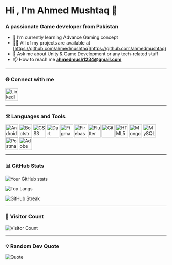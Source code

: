 # Hi , I'm Ahmed Mushtaq 👋

### A passionate Game developer from Pakistan

- 🌱 I’m currently learning Advance Gaming concept  
- 👨‍💻 All of my projects are available at [https://github.com/ahmedmushtaq](https://github.com/ahmedmushtaq)  
- 💬 Ask me about Unity & Game Development or any tech-related stuff  
- 📫 How to reach me **ahmedmush1234@gmail.com**

---

### 🌐 Connect with me

<a href="https://www.linkedin.com/in/ahmed-mushtaq-8462b6136/">
  <img align="left" alt="LinkedIn" width="40px" src="https://cdn.jsdelivr.net/gh/devicons/devicon/icons/linkedin/linkedin-original.svg"/>
</a>
<br clear="left"/>

---

### ⚒️ Languages and Tools

<img align="left" alt="Android" width="40px" src="https://cdn.jsdelivr.net/gh/devicons/devicon/icons/android/android-original.svg"/>  
<img align="left" alt="Bootstrap" width="40px" src="https://cdn.jsdelivr.net/gh/devicons/devicon/icons/bootstrap/bootstrap-original.svg"/>  
<img align="left" alt="CSS3" width="40px" src="https://cdn.jsdelivr.net/gh/devicons/devicon/icons/css3/css3-original.svg"/>  
<img align="left" alt="Dart" width="40px" src="https://cdn.jsdelivr.net/gh/devicons/devicon/icons/dart/dart-original.svg"/>  
<img align="left" alt="Figma" width="40px" src="https://cdn.jsdelivr.net/gh/devicons/devicon/icons/figma/figma-original.svg"/>  
<img align="left" alt="Firebase" width="40px" src="https://www.vectorlogo.zone/logos/firebase/firebase-icon.svg"/>  
<img align="left" alt="Flutter" width="40px" src="https://cdn.jsdelivr.net/gh/devicons/devicon/icons/flutter/flutter-original.svg"/>  
<img align="left" alt="Git" width="40px" src="https://cdn.jsdelivr.net/gh/devicons/devicon/icons/git/git-original.svg"/>  
<img align="left" alt="HTML5" width="40px" src="https://cdn.jsdelivr.net/gh/devicons/devicon/icons/html5/html5-original.svg"/>  
<img align="left" alt="MongoDB" width="40px" src="https://cdn.jsdelivr.net/gh/devicons/devicon/icons/mongodb/mongodb-original.svg"/>  
<img align="left" alt="MySQL" width="40px" src="https://cdn.jsdelivr.net/gh/devicons/devicon/icons/mysql/mysql-original.svg"/>  
<img align="left" alt="Postman" width="40px" src="https://www.vectorlogo.zone/logos/getpostman/getpostman-icon.svg"/>  
<img align="left" alt="Adobe XD" width="40px" src="https://cdn.worldvectorlogo.com/logos/adobe-xd.svg"/>  
<br clear="left"/>

---

### 📊 GitHub Stats

![Your GitHub stats](https://github-readme-stats.vercel.app/api?username=ahmedmushtaq&show_icons=true&theme=tokyonight)  

![Top Langs](https://github-readme-stats.vercel.app/api/top-langs/?username=ahmedmushtaq&layout=compact&theme=tokyonight)  

![GitHub Streak](https://github-readme-streak-stats.herokuapp.com/?user=ahmedmushtaq&theme=tokyonight)  

---

### 👀 Visitor Count

![Visitor Count](https://komarev.com/ghpvc/?username=ahmedmushtaq&label=Profile%20views&color=0e75b6&style=flat)

---

### 💡 Random Dev Quote

![Quote](https://quotes-github-readme.vercel.app/api?type=horizontal&theme=tokyonight)
